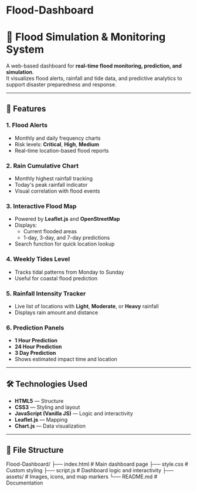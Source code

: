 # Flood-Dashboard

# 🌊 Flood Simulation & Monitoring System

A web-based dashboard for **real-time flood monitoring, prediction, and simulation**.  
It visualizes flood alerts, rainfall and tide data, and predictive analytics to support disaster preparedness and response.

---

## 📌 Features

### 1. Flood Alerts
- Monthly and daily frequency charts
- Risk levels: **Critical**, **High**, **Medium**
- Real-time location-based flood reports

### 2. Rain Cumulative Chart
- Monthly highest rainfall tracking
- Today's peak rainfall indicator
- Visual correlation with flood events

### 3. Interactive Flood Map
- Powered by **Leaflet.js** and **OpenStreetMap**
- Displays:
  - Current flooded areas
  - 1-day, 3-day, and 7-day predictions
- Search function for quick location lookup

### 4. Weekly Tides Level
- Tracks tidal patterns from Monday to Sunday
- Useful for coastal flood prediction

### 5. Rainfall Intensity Tracker
- Live list of locations with **Light**, **Moderate**, or **Heavy** rainfall
- Displays rain amount and distance

### 6. Prediction Panels
- **1 Hour Prediction**
- **24 Hour Prediction**
- **3 Day Prediction**
- Shows estimated impact time and location

---

## 🛠 Technologies Used
- **HTML5** — Structure
- **CSS3** — Styling and layout
- **JavaScript (Vanilla JS)** — Logic and interactivity
- **Leaflet.js** — Mapping
- **Chart.js** — Data visualization

---

## 📂 File Structure

Flood-Dashboard/
├── index.html # Main dashboard page
├── style.css # Custom styling
├── script.js # Dashboard logic and interactivity
├── assets/ # Images, icons, and map markers
└── README.md # Documentation
